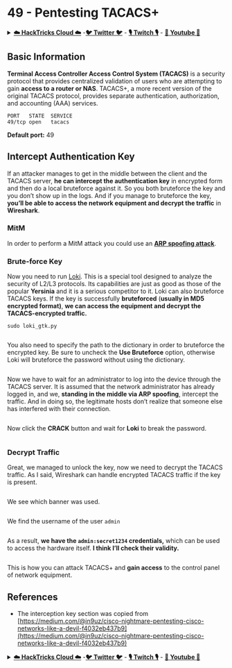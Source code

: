 # 49 - Pentesting TACACS+

<details>

<summary><a href="https://cloud.hacktricks.xyz/pentesting-cloud/pentesting-cloud-methodology"><strong>☁️ HackTricks Cloud ☁️</strong></a> -<a href="https://twitter.com/hacktricks_live"><strong>🐦 Twitter 🐦</strong></a> - <a href="https://www.twitch.tv/hacktricks_live/schedule"><strong>🎙️ Twitch 🎙️</strong></a> - <a href="https://www.youtube.com/@hacktricks_LIVE"><strong>🎥 Youtube 🎥</strong></a></summary>

* Do you work in a **cybersecurity company**? Do you want to see your **company advertised in HackTricks**? or do you want to have access to the **latest version of the PEASS or download HackTricks in PDF**? Check the [**SUBSCRIPTION PLANS**](https://github.com/sponsors/carlospolop)!
* Discover [**The PEASS Family**](https://opensea.io/collection/the-peass-family), our collection of exclusive [**NFTs**](https://opensea.io/collection/the-peass-family)
* Get the [**official PEASS & HackTricks swag**](https://peass.creator-spring.com)
* **Join the** [**💬**](https://emojipedia.org/speech-balloon/) [**Discord group**](https://discord.gg/hRep4RUj7f) or the [**telegram group**](https://t.me/peass) or **follow** me on **Twitter** [**🐦**](https://github.com/carlospolop/hacktricks/tree/7af18b62b3bdc423e11444677a6a73d4043511e9/\[https:/emojipedia.org/bird/README.md)[**@carlospolopm**](https://twitter.com/hacktricks_live)**.**
* **Share your hacking tricks by submitting PRs to the** [**hacktricks repo**](https://github.com/carlospolop/hacktricks) **and** [**hacktricks-cloud repo**](https://github.com/carlospolop/hacktricks-cloud).

</details>

## Basic Information

**Terminal Access Controller Access Control System (TACACS)** is a security protocol that provides centralized validation of users who are attempting to gain **access to a router or NAS**. TACACS+, a more recent version of the original TACACS protocol, provides separate authentication, authorization, and accounting (AAA) services.

```
PORT   STATE  SERVICE
49/tcp open   tacacs
```

**Default port:** 49

## Intercept Authentication Key

If an attacker manages to get in the middle between the client and the TACACS server, **he can intercept the authentication key** in encrypted form and then do a local bruteforce against it. So you both bruteforce the key and you don’t show up in the logs. And if you manage to bruteforce the key, **you’ll be able to access the network equipment and decrypt the traffic** in **Wireshark**.

### MitM

In order to perform a MitM attack you could use an [**ARP spoofing attack**](../generic-methodologies-and-resources/pentesting-network/#arp-spoofing).

### Brute-force Key

Now you need to run [Loki](https://c0decafe.de/svn/codename\_loki/trunk/). This is a special tool designed to analyze the security of L2/L3 protocols. Its capabilities are just as good as those of the popular **Yersinia** and it is a serious competitor to it. Loki can also bruteforce TACACS keys. If the key is successfully **bruteforced** (**usually in MD5 encrypted format)**, **we can access the equipment and decrypt the TACACS-encrypted traffic.**

```
sudo loki_gtk.py
```

<figure><img src="../.gitbook/assets/image (31) (2).png" alt=""><figcaption></figcaption></figure>

You also need to specify the path to the dictionary in order to bruteforce the encrypted key. Be sure to uncheck the **Use Bruteforce** option, otherwise Loki will bruteforce the password without using the dictionary.

<figure><img src="../.gitbook/assets/image (11) (2).png" alt=""><figcaption></figcaption></figure>

Now we have to wait for an administrator to log into the device through the TACACS server. It is assumed that the network administrator has already logged in, and we, **standing in the middle via ARP spoofing**, intercept the traffic. And in doing so, the legitimate hosts don’t realize that someone else has interfered with their connection.

<figure><img src="../.gitbook/assets/image (8) (2).png" alt=""><figcaption></figcaption></figure>

Now click the **CRACK** button and wait for **Loki** to break the password.

<figure><img src="../.gitbook/assets/image (17) (2).png" alt=""><figcaption></figcaption></figure>

### Decrypt Traffic

Great, we managed to unlock the key, now we need to decrypt the TACACS traffic. As I said, Wireshark can handle encrypted TACACS traffic if the key is present.

<figure><img src="../.gitbook/assets/image (28) (1).png" alt=""><figcaption></figcaption></figure>

We see which banner was used.

<figure><img src="../.gitbook/assets/image (24) (1) (2).png" alt=""><figcaption></figcaption></figure>

We find the username of the user `admin`

<figure><img src="../.gitbook/assets/image (7) (1) (1).png" alt=""><figcaption></figcaption></figure>

As a result, **we have the `admin:secret1234` credentials,** which can be used to access the hardware itself. **I think I’ll check their validity.**

<figure><img src="../.gitbook/assets/image (19) (2).png" alt=""><figcaption></figcaption></figure>

This is how you can attack TACACS+ and **gain access** to the control panel of network equipment.

## References

* The interception key section was copied from [https://medium.com/@in9uz/cisco-nightmare-pentesting-cisco-networks-like-a-devil-f4032eb437b9](https://medium.com/@in9uz/cisco-nightmare-pentesting-cisco-networks-like-a-devil-f4032eb437b9)

<details>

<summary><a href="https://cloud.hacktricks.xyz/pentesting-cloud/pentesting-cloud-methodology"><strong>☁️ HackTricks Cloud ☁️</strong></a> -<a href="https://twitter.com/hacktricks_live"><strong>🐦 Twitter 🐦</strong></a> - <a href="https://www.twitch.tv/hacktricks_live/schedule"><strong>🎙️ Twitch 🎙️</strong></a> - <a href="https://www.youtube.com/@hacktricks_LIVE"><strong>🎥 Youtube 🎥</strong></a></summary>

* Do you work in a **cybersecurity company**? Do you want to see your **company advertised in HackTricks**? or do you want to have access to the **latest version of the PEASS or download HackTricks in PDF**? Check the [**SUBSCRIPTION PLANS**](https://github.com/sponsors/carlospolop)!
* Discover [**The PEASS Family**](https://opensea.io/collection/the-peass-family), our collection of exclusive [**NFTs**](https://opensea.io/collection/the-peass-family)
* Get the [**official PEASS & HackTricks swag**](https://peass.creator-spring.com)
* **Join the** [**💬**](https://emojipedia.org/speech-balloon/) [**Discord group**](https://discord.gg/hRep4RUj7f) or the [**telegram group**](https://t.me/peass) or **follow** me on **Twitter** [**🐦**](https://github.com/carlospolop/hacktricks/tree/7af18b62b3bdc423e11444677a6a73d4043511e9/\[https:/emojipedia.org/bird/README.md)[**@carlospolopm**](https://twitter.com/hacktricks_live)**.**
* **Share your hacking tricks by submitting PRs to the** [**hacktricks repo**](https://github.com/carlospolop/hacktricks) **and** [**hacktricks-cloud repo**](https://github.com/carlospolop/hacktricks-cloud).

</details>
